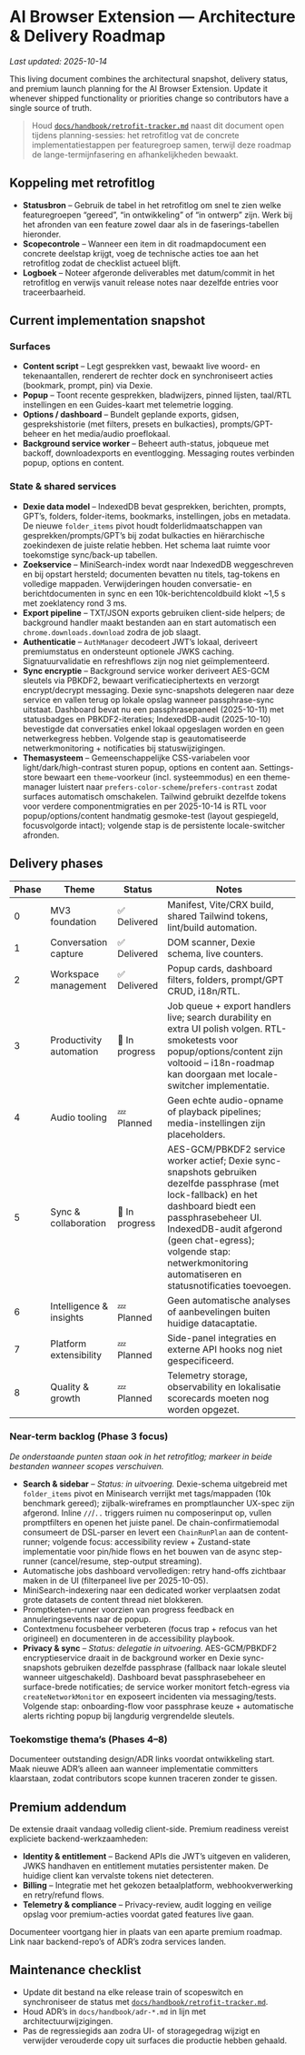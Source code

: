 # AI Browser Extension — Architecture & Delivery Roadmap

_Last updated: 2025-10-14_

This living document combines the architectural snapshot, delivery status, and premium launch planning for the AI Browser Extension. Update it whenever shipped functionality or priorities change so contributors have a single source of truth.

> Houd [`docs/handbook/retrofit-tracker.md`](./retrofit-tracker.md) naast dit document open tijdens planning-sessies: het retrofitlog vat de concrete implementatiestappen per featuregroep samen, terwijl deze roadmap de lange-termijnfasering en afhankelijkheden bewaakt.

## Koppeling met retrofitlog
- **Statusbron** – Gebruik de tabel in het retrofitlog om snel te zien welke featuregroepen “gereed”, “in ontwikkeling” of “in ontwerp” zijn. Werk bij het afronden van een feature zowel daar als in de faserings-tabellen hieronder.
- **Scopecontrole** – Wanneer een item in dit roadmapdocument een concrete deelstap krijgt, voeg de technische acties toe aan het retrofitlog zodat de checklist actueel blijft.
- **Logboek** – Noteer afgeronde deliverables met datum/commit in het retrofitlog en verwijs vanuit release notes naar dezelfde entries voor traceerbaarheid.

## Current implementation snapshot

### Surfaces
- **Content script** – Legt gesprekken vast, bewaakt live woord- en tekenaantallen, renderert de rechter dock en synchroniseert acties (bookmark, prompt, pin) via Dexie.
- **Popup** – Toont recente gesprekken, bladwijzers, pinned lijsten, taal/RTL instellingen en een Guides-kaart met telemetrie logging.
- **Options / dashboard** – Bundelt geplande exports, gidsen, gesprekshistorie (met filters, presets en bulkacties), prompts/GPT-beheer en het media/audio proeflokaal.
- **Background service worker** – Beheert auth-status, jobqueue met backoff, downloadexports en eventlogging. Messaging routes verbinden popup, options en content.

### State & shared services
- **Dexie data model** – IndexedDB bevat gesprekken, berichten, prompts, GPT’s, folders, folder-items, bookmarks, instellingen, jobs en metadata. De nieuwe `folder_items` pivot houdt folderlidmaatschappen van gesprekken/prompts/GPT’s bij zodat bulkacties en hiërarchische zoekindexen de juiste relatie hebben. Het schema laat ruimte voor toekomstige sync/back-up tabellen.
- **Zoekservice** – MiniSearch-index wordt naar IndexedDB weggeschreven en bij opstart hersteld; documenten bevatten nu titels, tag-tokens en volledige mappaden. Verwijderingen houden conversatie- en berichtdocumenten in sync en een 10k-berichtencoldbuild klokt ~1,5 s met zoeklatency rond 3 ms.
- **Export pipeline** – TXT/JSON exports gebruiken client-side helpers; de background handler maakt bestanden aan en start automatisch een `chrome.downloads.download` zodra de job slaagt.
- **Authenticatie** – `AuthManager` decodeert JWT’s lokaal, deriveert premiumstatus en ondersteunt optionele JWKS caching. Signatuurvalidatie en refreshflows zijn nog niet geïmplementeerd.
- **Sync encryptie** – Background service worker deriveert AES-GCM sleutels via PBKDF2, bewaart verificatieciphertexts en verzorgt encrypt/decrypt messaging. Dexie sync-snapshots delegeren naar deze service en vallen terug op lokale opslag wanneer passphrase-sync uitstaat. Dashboard bevat nu een passphrasepaneel (2025-10-11) met statusbadges en PBKDF2-iteraties; IndexedDB-audit (2025-10-10) bevestigde dat conversaties enkel lokaal opgeslagen worden en geen netwerkegress hebben. Volgende stap is geautomatiseerde netwerkmonitoring + notificaties bij statuswijzigingen.
- **Themasysteem** – Gemeenschappelijke CSS-variabelen voor light/dark/high-contrast sturen popup, options en content aan. Settings-store bewaart een `theme`-voorkeur (incl. systeemmodus) en een theme-manager luistert naar `prefers-color-scheme`/`prefers-contrast` zodat surfaces automatisch omschakelen. Tailwind gebruikt dezelfde tokens voor verdere componentmigraties en per 2025-10-14 is RTL voor popup/options/content handmatig gesmoke-test (layout gespiegeld, focusvolgorde intact); volgende stap is de persistente locale-switcher afronden.

## Delivery phases

| Phase | Theme | Status | Notes |
| --- | --- | --- | --- |
| 0 | MV3 foundation | ✅ Delivered | Manifest, Vite/CRX build, shared Tailwind tokens, lint/build automation. |
| 1 | Conversation capture | ✅ Delivered | DOM scanner, Dexie schema, live counters. |
| 2 | Workspace management | ✅ Delivered | Popup cards, dashboard filters, folders, prompt/GPT CRUD, i18n/RTL. |
| 3 | Productivity automation | 🚧 In progress | Job queue + export handlers live; search durability en extra UI polish volgen. RTL-smoketests voor popup/options/content zijn voltooid – i18n-roadmap kan doorgaan met locale-switcher implementatie. |
| 4 | Audio tooling | 💤 Planned | Geen echte audio-opname of playback pipelines; media-instellingen zijn placeholders. |
| 5 | Sync & collaboration | 🚧 In progress | AES-GCM/PBKDF2 service worker actief; Dexie sync-snapshots gebruiken dezelfde passphrase (met lock-fallback) en het dashboard biedt een passphrasebeheer UI. IndexedDB-audit afgerond (geen chat-egress); volgende stap: netwerkmonitoring automatiseren en statusnotificaties toevoegen. |
| 6 | Intelligence & insights | 💤 Planned | Geen automatische analyses of aanbevelingen buiten huidige datacaptatie. |
| 7 | Platform extensibility | 💤 Planned | Side-panel integraties en externe API hooks nog niet gespecificeerd. |
| 8 | Quality & growth | 💤 Planned | Telemetry storage, observability en lokalisatie scorecards moeten nog worden opgezet. |

### Near-term backlog (Phase 3 focus)
_De onderstaande punten staan ook in het retrofitlog; markeer in beide bestanden wanneer scopes verschuiven._
- **Search & sidebar** – _Status: in uitvoering._ Dexie-schema uitgebreid met `folder_items` pivot en Minisearch verrijkt met tags/mappaden (10k benchmark gereed); zijbalk-wireframes en promptlauncher UX-spec zijn afgerond. Inline `//`/`..` triggers ruimen nu composerinput op, vullen promptfilters en openen het juiste panel. De chain-confirmatiemodal consumeert de DSL-parser en levert een `ChainRunPlan` aan de content-runner; volgende focus: accessibility review + Zustand-state implementatie voor pin/hide flows en het bouwen van de async step-runner (cancel/resume, step-output streaming).
- Automatische jobs dashboard vervolledigen: retry hand-offs zichtbaar maken in de UI (filterpaneel live per 2025-10-05).
- MiniSearch-indexering naar een dedicated worker verplaatsen zodat grote datasets de content thread niet blokkeren.
- Promptketen-runner voorzien van progress feedback en annuleringsevents naar de popup.
- Contextmenu focusbeheer verbeteren (focus trap + refocus van het origineel) en documenteren in de accessibility playbook.
- **Privacy & sync** – _Status: delegatie in uitvoering._ AES-GCM/PBKDF2 encryptieservice draait in de background worker en Dexie sync-snapshots gebruiken dezelfde passphrase (fallback naar lokale sleutel wanneer uitgeschakeld). Dashboard bevat passphrasebeheer en surface-brede notificaties; de service worker monitort fetch-egress via `createNetworkMonitor` en exposeert incidenten via messaging/tests. Volgende stap: onboarding-flow voor passphrase keuze + automatische alerts richting popup bij langdurig vergrendelde sleutels.

### Toekomstige thema’s (Phases 4–8)
Documenteer outstanding design/ADR links voordat ontwikkeling start. Maak nieuwe ADR’s alleen aan wanneer implementatie committers klaarstaan, zodat contributors scope kunnen traceren zonder te gissen.

## Premium addendum
De extensie draait vandaag volledig client-side. Premium readiness vereist expliciete backend-werkzaamheden:
- **Identity & entitlement** – Backend APIs die JWT’s uitgeven en valideren, JWKS handhaven en entitlement mutaties persistenter maken. De huidige client kan vervalste tokens niet detecteren.
- **Billing** – Integratie met het gekozen betaalplatform, webhookverwerking en retry/refund flows.
- **Telemetry & compliance** – Privacy-review, audit logging en veilige opslag voor premium-acties voordat gated features live gaan.

Documenteer voortgang hier in plaats van een aparte premium roadmap. Link naar backend-repo’s of ADR’s zodra services landen.

## Maintenance checklist
- Update dit bestand na elke release train of scopeswitch en synchroniseer de status met [`docs/handbook/retrofit-tracker.md`](./retrofit-tracker.md).
- Houd ADR’s in `docs/handbook/adr-*.md` in lijn met architectuurwijzigingen.
- Pas de regressiegids aan zodra UI- of storagegedrag wijzigt en verwijder verouderde copy uit surfaces die productie hebben gehaald.
